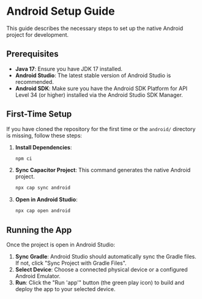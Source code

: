 # Android Setup Guide

This guide describes the necessary steps to set up the native Android project for development.

## Prerequisites

-   **Java 17**: Ensure you have JDK 17 installed.
-   **Android Studio**: The latest stable version of Android Studio is recommended.
-   **Android SDK**: Make sure you have the Android SDK Platform for API Level 34 (or higher) installed via the Android Studio SDK Manager.

## First-Time Setup

If you have cloned the repository for the first time or the `android/` directory is missing, follow these steps:

1.  **Install Dependencies**:
    ```sh
    npm ci
    ```

2.  **Sync Capacitor Project**: This command generates the native Android project.
    ```sh
    npx cap sync android
    ```

3.  **Open in Android Studio**:
    ```sh
    npx cap open android
    ```

## Running the App

Once the project is open in Android Studio:

1.  **Sync Gradle**: Android Studio should automatically sync the Gradle files. If not, click "Sync Project with Gradle Files".
2.  **Select Device**: Choose a connected physical device or a configured Android Emulator.
3.  **Run**: Click the "Run 'app'" button (the green play icon) to build and deploy the app to your selected device.
